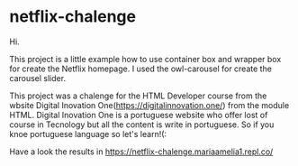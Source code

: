 # netflix-chalenge

Hi.

This project is a little example how to use container box and wrapper box for create the Netflix homepage.
I used the owl-carousel for create the carousel slider. 

This project was a chalenge for the HTML Developer course from the wbsite Digital Inovation One(https://digitalinnovation.one/) from the module HTML. Digital Inovation One is a portuguese website who offer lost of course in Tecnology but all the content is write in portuguese. So if you knoe portuguese language so let's learn!(:

Have a look the results in https://netflix-chalenge.mariaamelia1.repl.co/
